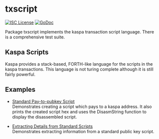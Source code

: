 txscript
========

[![ISC License](http://img.shields.io/badge/license-ISC-blue.svg)](https://choosealicense.com/licenses/isc/)
[![GoDoc](https://godoc.org/github.com/karlsend/PYVERT/testfork/karlsend/txscript?status.png)](http://godoc.org/github.com/karlsend/PYVERT/testfork/karlsend/txscript)

Package txscript implements the kaspa transaction script language. There is
a comprehensive test suite.

## Kaspa Scripts

Kaspa provides a stack-based, FORTH-like language for the scripts in
the kaspa transactions. This language is not turing complete
although it is still fairly powerful. 

## Examples

* [Standard Pay-to-pubkey Script](http://godoc.org/github.com/karlsend/PYVERT/testfork/karlsend/txscript#example-PayToAddrScript)  
  Demonstrates creating a script which pays to a kaspa address. It also
  prints the created script hex and uses the DisasmString function to display
  the disassembled script.

* [Extracting Details from Standard Scripts](http://godoc.org/github.com/karlsend/PYVERT/testfork/karlsend/txscript#example-ExtractPkScriptAddrs)  
  Demonstrates extracting information from a standard public key script.

